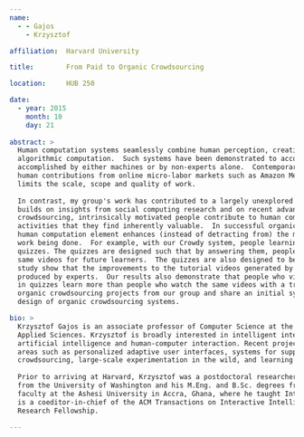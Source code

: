 ```yaml
---
name:
  - - Gajos
    - Krzysztof

affiliation:  Harvard University

title:        From Paid to Organic Crowdsourcing

location:     HUB 250 

date:
  - year: 2015
    month: 10
    day: 21
    
abstract: >
  Human computation systems seamlessly combine human perception, creativity and knowledge with machine-driven 
  algorithmic computation.  Such systems have been demonstrated to accomplish tasks that could not previously be 
  accomplished by either machines or by non-experts alone.  Contemporary human computation systems frequently recruit 
  human contributions from online micro-labor markets such as Amazon Mechanical Turk.  While convenient, this approach 
  limits the scale, scope and quality of work.
  
  In contrast, my group's work has contributed to a largely unexplored area of "organic" crowdsourcing, an area that 
  builds on insights from social computing research and on recent advances in human computation.  In organic 
  crowdsourcing, intrinsically motivated people contribute to human computation workflows as a byproduct of performing 
  activities that they find inherently valuable.  In successful organic crowdsourcing systems, the addition of the 
  human computation element enhances (instead of detracting from) the main activity, while also resulting in useful 
  work being done.  For example, with our Crowdy system, people learning from tutorial videos get prompted with short 
  quizzes. The quizzes are designed such that by answering them, people contribute to a workflow that improves those 
  same videos for future learners.  The quizzes are also designed to be pedagogically valuable.  The results of our 
  study show that the improvements to the tutorial videos generated by Crowdy are comparable in quality to those 
  produced by experts.  Our results also demonstrate that people who view tutorial videos with Crowdy and participate 
  in quizzes learn more than people who watch the same videos with a traditional video interface.  I will present three 
  organic crowdsourcing projects from our group and share an initial synthesis of generalizable principles for the 
  design of organic crowdsourcing systems.

bio: >
  Krzysztof Gajos is an associate professor of Computer Science at the Harvard Paulson School of Engineering and 
  Applied Sciences. Krzysztof is broadly interested in intelligent interactive systems, a research area that bridges 
  artificial intelligence and human-computer interaction. Recent projects pursued by his group contributed to diverse 
  areas such as personalized adaptive user interfaces, systems for supporting collective creativity, organic 
  crowdsourcing, large-scale experimentation in the wild, and learning technologies.
 
  Prior to arriving at Harvard, Krzysztof was a postdoctoral researcher at Microsoft Research. He received his Ph.D. 
  from the University of Washington and his M.Eng. and B.Sc. degrees from MIT. In the Fall of 2005, he was visiting 
  faculty at the Ashesi University in Accra, Ghana, where he taught Introduction to Artificial Intelligence. Krzysztof 
  is a coeditor-in-chief of the ACM Transactions on Interactive Intelligent Systems. He is a recipient of a Sloan 
  Research Fellowship.

---
```

